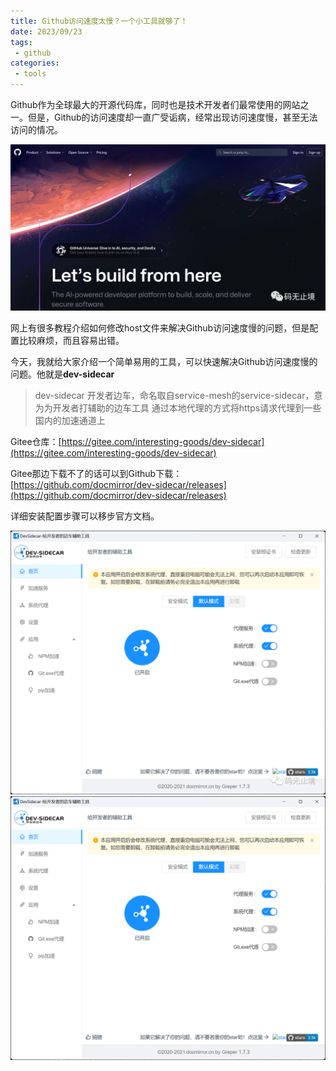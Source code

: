```yaml
---
title: Github访问速度太慢？一个小工具就够了！
date: 2023/09/23
tags:
 - github
categories:
 - tools
---
```

Github作为全球最大的开源代码库，同时也是技术开发者们最常使用的网站之一。但是，Github的访问速度却一直广受诟病，经常出现访问速度慢，甚至无法访问的情况。

![1695474476848](image/20230923/1695474476848.png)

网上有很多教程介绍如何修改host文件来解决Github访问速度慢的问题，但是配置比较麻烦，而且容易出错。

今天，我就给大家介绍一个简单易用的工具，可以快速解决Github访问速度慢的问题。他就是**dev-sidecar**

> dev-sidecar
> 开发者边车，命名取自service-mesh的service-sidecar，意为为开发者打辅助的边车工具
> 通过本地代理的方式将https请求代理到一些国内的加速通道上

Gitee仓库：[https://gitee.com/interesting-goods/dev-sidecar](https://gitee.com/interesting-goods/dev-sidecar)

Gitee那边下载不了的话可以到Github下载：[https://github.com/docmirror/dev-sidecar/releases](https://github.com/docmirror/dev-sidecar/releases)

详细安装配置步骤可以移步官方文档。

![1695474508281](image/20230923/1695474508281.png)![dev-sidecar](image.png)
